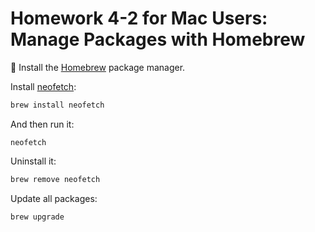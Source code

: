 # Homework 4-2 for Mac Users: Manage Packages with Homebrew

🍺 Install the [Homebrew](https://brew.sh/) package manager.

Install [neofetch](https://github.com/dylanaraps/neofetch):

```sh
brew install neofetch
```

And then run it:

```
neofetch
```

Uninstall it:

```sh
brew remove neofetch
```

Update all packages:

```sh
brew upgrade
```
